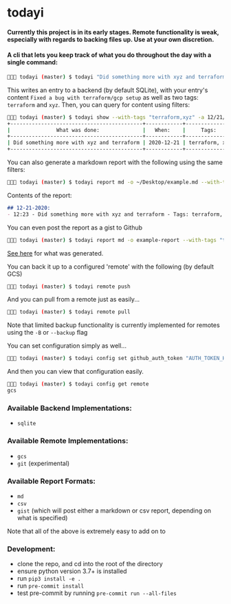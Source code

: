 # todayi

#### Currently this project is in its early stages. Remote functionality is weak, especially with regards to backing files up. Use at your own discretion.

#### A cli that lets you keep track of what you do throughout the day with a single command:

```sh
🌴🌴🌴 todayi (master) $ todayi "Did something more with xyz and terraform" -t xyz terraform
```

This writes an entry to a backend (by default SQLite), with your entry's content `Fixed a bug with terraform/gcp setup` as well as two tags: `terraform` and `xyz`. Then, you can query for content using filters:

```sh
🌴🌴🌴 todayi (master) $ todayi show --with-tags "terraform,xyz" -a 12/21/2020
+-------------------------------------------+------------+----------------+
|               What was done:              |   When:    |     Tags:      |
+-------------------------------------------+------------+----------------+
| Did something more with xyz and terraform | 2020-12-21 | terraform, xyz |
+-------------------------------------------+------------+----------------+
```

You can also generate a markdown report with the following using the same filters:
```sh
🌴🌴🌴 todayi (master) $ todayi report md -o ~/Desktop/example.md --with-tags "terraform,xyz" -a 12/21/2020
```

Contents of the report:
```md
## 12-21-2020:
- 12:23 - Did something more with xyz and terraform - Tags: terraform, xyz

```

You can even post the report as a gist to Github
```sh
🌴🌴🌴 todayi (master) $ todayi report md -o example-report --with-tags "terraform,xyz" -a 12/21/2020 --gist --public
```
[See here](https://gist.github.com/brighton1101/798cabe484b7445cb9a2774408eb3961) for what was generated.


You can back it up to a configured 'remote' with the following (by default GCS)
```sh
🌴🌴🌴 todayi (master) $ todayi remote push
```

And you can pull from a remote just as easily...
```sh
🌴🌴🌴 todayi (master) $ todayi remote pull
```

Note that limited backup functionality is currently implemented for remotes using the `-B` or `--backup` flag

You can set configuration simply as well...
```sh
🌴🌴🌴 todayi (master) $ todayi config set github_auth_token "AUTH_TOKEN_HERE"
```

And then you can view that configuration easily.
```sh
🌴🌴🌴 todayi (master) $ todayi config get remote
gcs
```

### Available Backend Implementations:
- `sqlite`

### Available Remote Implementations:
- `gcs`
- `git` (experimental)

### Available Report Formats:
- `md`
- `csv`
- `gist` (which will post either a markdown or csv report, depending on what is specified)

Note that all of the above is extremely easy to add on to

### Development:
- clone the repo, and cd into the root of the directory
- ensure python version 3.7+ is installed
- run `pip3 install -e .`
- run `pre-commit install`
- test pre-commit by running `pre-commit run --all-files`


